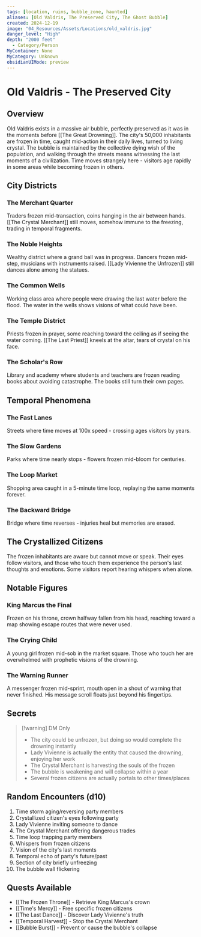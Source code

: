 ```yaml
---
tags: [location, ruins, bubble_zone, haunted]
aliases: [Old Valdris, The Preserved City, The Ghost Bubble]
created: 2024-12-19
image: "04_Resources/Assets/Locations/old_valdris.jpg"
danger_level: "High"
depth: "2000 feet"
  - Category/Person
MyContainer: None
MyCategory: Unknown
obsidianUIMode: preview
---
```


# Old Valdris - The Preserved City

## Overview
Old Valdris exists in a massive air bubble, perfectly preserved as it was in the moments before [[The Great Drowning]]. The city's 50,000 inhabitants are frozen in time, caught mid-action in their daily lives, turned to living crystal. The bubble is maintained by the collective dying wish of the population, and walking through the streets means witnessing the last moments of a civilization. Time moves strangely here - visitors age rapidly in some areas while becoming frozen in others.

## City Districts

### The Merchant Quarter
Traders frozen mid-transaction, coins hanging in the air between hands. [[The Crystal Merchant]] still moves, somehow immune to the freezing, trading in temporal fragments.

### The Noble Heights
Wealthy district where a grand ball was in progress. Dancers frozen mid-step, musicians with instruments raised. [[Lady Vivienne the Unfrozen]] still dances alone among the statues.

### The Common Wells
Working class area where people were drawing the last water before the flood. The water in the wells shows visions of what could have been.

### The Temple District
Priests frozen in prayer, some reaching toward the ceiling as if seeing the water coming. [[The Last Priest]] kneels at the altar, tears of crystal on his face.

### The Scholar's Row
Library and academy where students and teachers are frozen reading books about avoiding catastrophe. The books still turn their own pages.

## Temporal Phenomena

### The Fast Lanes
Streets where time moves at 100x speed - crossing ages visitors by years.

### The Slow Gardens
Parks where time nearly stops - flowers frozen mid-bloom for centuries.

### The Loop Market
Shopping area caught in a 5-minute time loop, replaying the same moments forever.

### The Backward Bridge
Bridge where time reverses - injuries heal but memories are erased.

## The Crystallized Citizens
The frozen inhabitants are aware but cannot move or speak. Their eyes follow visitors, and those who touch them experience the person's last thoughts and emotions. Some visitors report hearing whispers when alone.

## Notable Figures

### King Marcus the Final
Frozen on his throne, crown halfway fallen from his head, reaching toward a map showing escape routes that were never used.

### The Crying Child
A young girl frozen mid-sob in the market square. Those who touch her are overwhelmed with prophetic visions of the drowning.

### The Warning Runner
A messenger frozen mid-sprint, mouth open in a shout of warning that never finished. His message scroll floats just beyond his fingertips.

## Secrets
> [!warning] DM Only
> - The city could be unfrozen, but doing so would complete the drowning instantly
> - Lady Vivienne is actually the entity that caused the drowning, enjoying her work
> - The Crystal Merchant is harvesting the souls of the frozen
> - The bubble is weakening and will collapse within a year
> - Several frozen citizens are actually portals to other times/places

## Random Encounters (d10)
1. Time storm aging/reversing party members
2. Crystallized citizen's eyes following party
3. Lady Vivienne inviting someone to dance
4. The Crystal Merchant offering dangerous trades
5. Time loop trapping party members
6. Whispers from frozen citizens
7. Vision of the city's last moments
8. Temporal echo of party's future/past
9. Section of city briefly unfreezing
10. The bubble wall flickering

## Quests Available
- [[The Frozen Throne]] - Retrieve King Marcus's crown
- [[Time's Mercy]] - Free specific frozen citizens
- [[The Last Dance]] - Discover Lady Vivienne's truth
- [[Temporal Harvest]] - Stop the Crystal Merchant
- [[Bubble Burst]] - Prevent or cause the bubble's collapse
